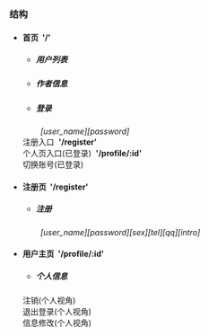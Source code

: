 <h3>结构</h3>
<ul>
    <li>
        <h4>首页&nbsp;&nbsp;<strong>'/'</strong></h4>
        <ul>
            <li><h5>用户列表</h5></li>
            <li><h5>作者信息</h5></li>
            <li><h5>登录</h5>&nbsp;&nbsp;<em>[user_name][password]</em></li>
        </ul>
        <div>注册入口&nbsp;&nbsp;<strong>'/register'</strong></div>
        <div>个人页入口(已登录)&nbsp;&nbsp;<strong>'/profile/:id'</strong></div>
        <div>切换账号(已登录)</div>
    </li>
    <li>
        <h4>注册页&nbsp;&nbsp;<strong>'/register'</strong></h4>
        <ul>
            <li><h5>注册</h5>&nbsp;&nbsp;<em>[user_name][password][sex][tel][qq][intro]</em></li>
        </ul>
    </li>
    <li>
        <h4>用户主页&nbsp;&nbsp;<strong>'/profile/:id'</strong></h4>
        <ul>
            <li><h5>个人信息<h5></li>
        </ul>
        <div>注销(个人视角)</div>
        <div>退出登录(个人视角)</div>
        <div>信息修改(个人视角)</div>
    </li>
</ul>